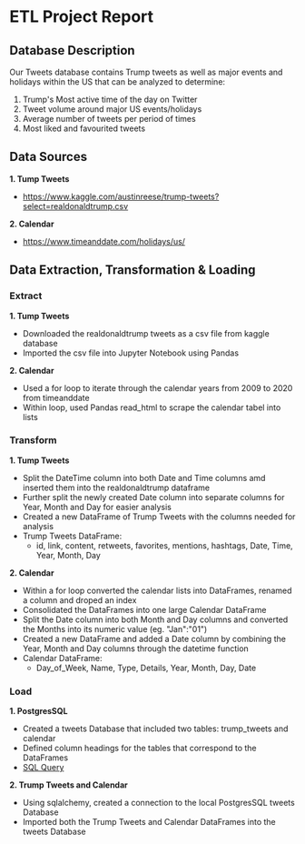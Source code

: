 # ETL Project Report

## Database Description
Our Tweets database contains Trump tweets as well as major events and holidays within the US that can be analyzed to determine: 
1) Trump's Most active time of the day on Twitter
2) Tweet volume around major US events/holidays
3) Average number of tweets per period of times
4) Most liked and favourited tweets

## Data Sources
**1. Tump Tweets**
  * https://www.kaggle.com/austinreese/trump-tweets?select=realdonaldtrump.csv

**2. Calendar**
  * https://www.timeanddate.com/holidays/us/

## Data Extraction, Transformation & Loading

### Extract
**1. Tump Tweets**
- Downloaded the realdonaldtrump tweets as a csv file from kaggle database
- Imported the csv file into Jupyter Notebook using Pandas

**2. Calendar**
- Used a for loop to iterate through the calendar years from 2009 to 2020 from timeanddate
- Within loop, used Pandas read_html to scrape the calendar tabel into lists

### Transform
**1. Tump Tweets**
- Split the DateTime column into both Date and Time columns amd inserted them into the realdonaldtrump dataframe
- Further split the newly created Date column into separate columns for Year, Month and Day for easier analysis
- Created a new DataFrame of Trump Tweets with the columns needed for analysis
- Trump Tweets DataFrame:
  * id, link,	content,	retweets,	favorites,	mentions,	hashtags,	Date,	Time,	Year,	Month,	Day

**2. Calendar**
- Within a for loop converted the calendar lists into DataFrames, renamed a column and droped an index 
- Consolidated the DataFrames into one large Calendar DataFrame
- Split the Date column into both Month and Day columns and converted the Months into its numeric value (eg. "Jan":"01")
- Created a new DataFrame and added a Date column by combining the Year, Month and Day columns through the datetime function
- Calendar DataFrame:
  * Day_of_Week,	Name,	Type,	Details,	Year,	Month,	Day,	Date

### Load
**1. PostgresSQL**
- Created a tweets Database that included two tables: trump_tweets and calendar
- Defined column headings for the tables that correspond to the DataFrames
- [SQL Query](ETL_PostgresSQL.sql)

**2. Trump Tweets and Calendar**
- Using sqlalchemy, created a connection to the local PostgresSQL tweets Database
- Imported both the Trump Tweets and Calendar DataFrames into the tweets Database
